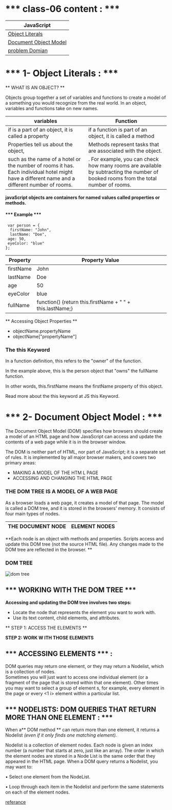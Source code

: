 # *** class-06 content : ***

JavaScript | 
---------|
[Object Literals]() | 
[Document Object Model](BOXES.md)      | 
[problem Domian](BOXES.md)      | 


# *** 1- Object Literals : ***

** WHAT IS AN OBJECT? **

Objects group together a set of variables and functions to create a model 
of a something you would recognize from the real world. In an object, 
variables and functions take on new names. 

 variables | Function |
---------|-------------|
if is a part of an object, it is called a property | if a function is part of an object, it is called a method|
 Properties tell us about the object,|Methods represent tasks that are associated with the object. |
such as the name of a hotel or the number of rooms it has. Each individual hotel might have a different name and a different number of rooms.   |. For example, you can check how many rooms are available by subtracting the number of booked rooms from the total number of rooms. |



 **javaScript objects are containers for named values called properties or methods.**

#### *** Example ***

     var person = {
      firstName: "John",
      lastName: "Doe",
     age: 50,
     eyeColor: "blue"
    };



Property  | Property Value
---------|-----------|
firstName|	John|
lastName	|Doe|
age	|50|
eyeColor|	blue|
fullName|	function() {return this.firstName + " " + this.lastName;}| 


** Accessing Object Properties **
* objectName.propertyName 
* objectName["propertyName"] 

### The this Keyword
In a function definition, this refers to the "owner" of the function.

In the example above, this is the person object that "owns" the fullName function.

In other words, this.firstName means the firstName property of this object.

Read more about the this keyword at JS this Keyword.


# *** 2- Document Object Model : ***

The Document Object Model (DOM) specifies 
how browsers should create a model of an HTML 
page and how JavaScript can access and update the 
contents of a web page while it is in the browser window. 

The DOM is neither part of HTML, nor part of JavaScript; it is a separate set of rules. 
It is implemented by all major browser makers, and covers two primary areas:  

* MAKING A MODEL OF THE 
HTM L PAGE 
* ACCESSING AND CHANGING 
THE HTML PAGE  

### THE DOM TREE IS A MODEL OF A WEB PAGE

As a browser loads a web page, it creates a model of that page. 
The model is called a DOM tree, and it is stored in the browsers' memory. 
It consists of four main types of nodes. 

THE DOCUMENT NODE |ELEMENT NODES 
---------------------|------------------|


**Each node is an object with methods and properties. 
Scripts access and update this DOM tree (not the source HTML file). 
Any changes made to the DOM tree are reflected in the browser. ** 

### DOM TREE 
![dom tree](https://upload.wikimedia.org/wikipedia/commons/thumb/5/5a/DOM-model.svg/1200px-DOM-model.svg.png) 



## *** WORKING WITH THE DOM TREE ***

**Accessing and updating the DOM tree involves two steps:**  

* Locate the node that represents the element you want to work with. 
* Use its text content, child elements, and attributes. 

** STEP 1: ACCESS THE ELEMENTS  **  

**STEP 2: WORK W ITH THOSE ELEMENTS** 




## *** ACCESSING ELEMENTS *** :
 
 DOM queries may return one element, or they may return a Nodelist, 
which is a collection of nodes.  
Sometimes you will just want to access one 
individual element (or a fragment of the page that 
is stored within that one element). Other times you 
may want to select a group of element s, for example, 
every <hl> element in the page or every <1 i> 
element within a particular list.  


## *** NODELISTS: DOM QUERIES THAT RETURN MORE THAN ONE ELEMENT : *** 

When a** DOM method ** can return more than one element, it returns a 
Nodelist *(even if it only finds one matching element).*  

 Nodelist is a collection of element nodes. Each 
node is given an index number (a number that starts 
at zero, just like an array). 
The order in which the element nodes are stored in a 
Node List is the same order that they appeared in the 
HTML page. 
When a DOM query returns a Nodelist, you may 
want to: 

• Select one element from the NodeList. 

• Loop through each item in the Nodelist and 
perform the same statements on each of the 
element nodes. 



[referance](file:///C:/Users/STUDENT/Downloads/Javascript_and_jquery_interactive_jon_du.pdf) 